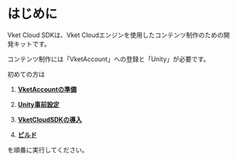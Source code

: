 
# はじめに
  
Vket Cloud SDKは、Vket Cloudエンジンを使用したコンテンツ制作のための開発キットです。  
  
コンテンツ制作には「VketAccount」への登録と「Unity」が必要です。  
  
初めての方は  

1. **[VketAccountの準備](Unity/SetupAccount.html)**

2. **[Unity事前設定](Unity/OperatingEnvironment.html)**

3. **[VketCloudSDKの導入](Unity/SetupSDK_external.html)**

4. **[ビルド](Unity/BuildAndRun.html)**

を順番に実行してください。